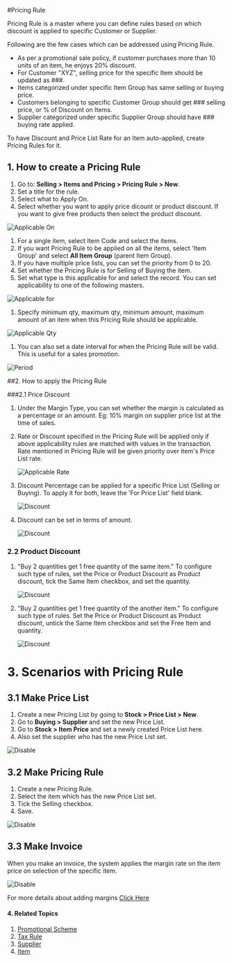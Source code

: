 <!-- add-breadcrumbs -->
#Pricing Rule

Pricing Rule is a master where you can define rules based on which discount is applied to specific Customer or Supplier.

Following are the few cases which can be addressed using Pricing Rule.

- As per a promotional sale policy, if customer purchases more than 10 units of an item, he enjoys 20% discount.
- For Customer "XYZ", selling price for the specific Item should be updated as ###.
- Items categorized under specific Item Group has same selling or buying price.
- Customers belonging to specific Customer Group should get ### selling price, or % of Discount on Items.
- Supplier categorized under specific Supplier Group should have ### buying rate applied.

To have Discount and Price List Rate for an Item auto-applied, create Pricing Rules for it.

## 1. How to create a Pricing Rule
1. Go to: **Selling > Items and Pricing > Pricing Rule > New**.
1. Set a title for the rule.
1. Select what to Apply On.
1. Select whether you want to apply price dicount or product discount. If you want to give free products then select the product discount.

<img alt="Applicable On" class="screenshot" src="{{docs_base_url}}/assets/img/articles/pricing-rule-on.png">

1. For a single item, select Item Code and select the items.
1. If you want Pricing Rule to be applied on all the items, select 'Item Group' and select **All Item Group** (parent Item Group).
1. If you have multiple price lists, you can set the priority from 0 to 20.
1. Set whether the Pricing Rule is for Selling of Buying the item.
1. Set what type is this applicable for and select the record. You can set applicability to one of the following masters.

<img alt="Applicable for" class="screenshot" src="{{docs_base_url}}/assets/img/articles/pricing-rule-for.png">

1. Specify minimum qty, maximum qty, minimum amount, maximum amount of an item when this Pricing Rule should be applicable.

<img alt="Applicable Qty" class="screenshot" src="{{docs_base_url}}/assets/img/articles/pricing-rule-qty-amt.png">

1. You can also set a date interval for when the Pricing Rule will be valid. This is useful for a sales promotion.

<img alt="Period" class="screenshot" src="{{docs_base_url}}/assets/img/articles/pricing-rule-period.png">

##2. How to apply the Pricing Rule

###2.1 Price Discount

1. Under the Margin Type, you can set whether the margin is calculated as a percentage or an amount. Eg: 10% margin on supplier price list at the time of sales.

1. Rate or Discount specified in the Pricing Rule will be applied only if above applicability rules are matched with values in the transaction. Rate mentioned in Pricing Rule will be given priority over item's Price List rate.

   <img alt="Applicable Rate" class="screenshot" src="/docs/assets/img/articles/pricing-rule-price.png">

1. Discount Percentage can be applied for a specific Price List (Selling or Buying). To apply it for both, leave the 'For Price List' field blank.

    <img alt="Discount" class="screenshot" src="{{docs_base_url}}/assets/img/articles/pricing-rule-discount.png">

1. Discount can be set in terms of amount.

    <img alt="Discount" class="screenshot" src="{{docs_base_url}}/assets/img/articles/pricing-rule-discount-amt.png">

### 2.2 Product Discount

1. "Buy 2 quantities get 1 free quantity of the same item." To configure such type of rules, set the Price or Product Discount as Product discount, tick the Same Item checkbox, and set the quantity.

    <img alt="Discount" class="screenshot" src="{{docs_base_url}}/assets/img/articles/pricing-rule-same-product-free.png">

1. "Buy 2 quantities get 1 free quantity of the another item." To configure such type of rules. Set the Price or Product Discount as Product discount, untick the Same Item checkbox and set the Free Item and quantity.

    <img alt="Discount" class="screenshot" src="{{docs_base_url}}/assets/img/articles/pricing-rule-other-product-free.png">

# 3. Scenarios with Pricing Rule
## 3.1 Make Price List
1. Create a new Pricing List by going to **Stock > Price List > New**.
1. Go to **Buying > Supplier** and set the new Price List.
1. Go to **Stock > Item Price** and set a newly created Price List here.
1. Also set the supplier who has the new Price List set.

<img alt="Disable" class="screenshot" src="{{docs_base_url}}/assets/img/articles/price-list.png">

## 3.2 Make Pricing Rule
1. Create a new Pricing Rule.
1. Select the item which has the new Price List set.
1. Tick the Selling checkbox.
1. Save.

<img alt="Disable" class="screenshot" src="{{docs_base_url}}/assets/img/articles/pricing-rule-margin.png">

## 3.3 Make Invoice
When you make an invoice, the system applies the margin rate on the item price on selection of the specific item.

<img alt="Disable" class="screenshot" src="{{docs_base_url}}/assets/img/articles/pricing-rule-invoice.png">

For more details about adding margins [Click Here](/docs/user/manual/en/selling/articles/adding-margin.html)

#### 4. Related Topics
1. [Promotional Scheme](/docs/user/manual/en/accounts/promotional-scheme)
1. [Tax Rule](/docs/user/manual/en/accounts/tax-rule)
1. [Supplier](/docs/user/manual/en/buying/supplier)
1. [Item](/docs/user/manual/en/stock/item)